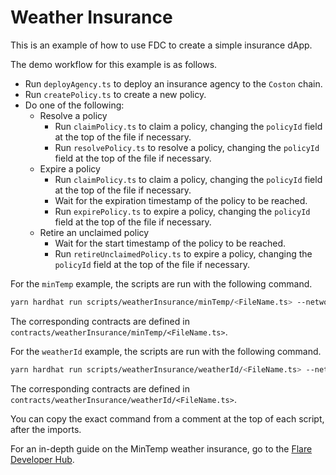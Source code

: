 # Weather Insurance

This is an example of how to use FDC to create a simple insurance dApp.

The demo workflow for this example is as follows.

- Run `deployAgency.ts` to deploy an insurance agency to the `Coston` chain.
- Run `createPolicy.ts` to create a new policy.
- Do one of the following:
    - Resolve a policy
        - Run `claimPolicy.ts` to claim a policy, changing the `policyId` field at the top of the file if necessary.
        - Run `resolvePolicy.ts` to resolve a policy, changing the `policyId` field at the top of the file if necessary.
    - Expire a policy
        - Run `claimPolicy.ts` to claim a policy, changing the `policyId` field at the top of the file if necessary.
        - Wait for the expiration timestamp of the policy to be reached.
        - Run `expirePolicy.ts` to expire a policy, changing the `policyId` field at the top of the file if necessary.
    - Retire an unclaimed policy
        - Wait for the start timestamp of the policy to be reached.
        - Run `retireUnclaimedPolicy.ts` to expire a policy, changing the `policyId` field at the top of the file if necessary.

For the `minTemp` example, the scripts are run with the following command.

```sh
yarn hardhat run scripts/weatherInsurance/minTemp/<FileName.ts> --network <network>
```

The corresponding contracts are defined in `contracts/weatherInsurance/minTemp/<FileName.ts>`.

For the `weatherId` example, the scripts are run with the following command.

```sh
yarn hardhat run scripts/weatherInsurance/weatherId/<FileName.ts> --network <network>
```

The corresponding contracts are defined in `contracts/weatherInsurance/weatherId/<FileName.ts>`.

You can copy the exact command from a comment at the top of each script, after the imports.

For an in-depth guide on the MinTemp weather insurance, go to the [Flare Developer Hub](https://dev.flare.network/fdc/guides/hardhat/weather-insurance).

<!-- Auto-update: 2025-10-15T15:59:30.694786 -->
